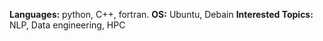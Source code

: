 **Languages:** python, C++, fortran. 
**OS:** Ubuntu, Debain 
**Interested Topics:** NLP, Data engineering, HPC 


